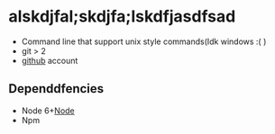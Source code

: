 # alskdjfal;skdjfa;lskdfjasdfsad

* Command line that support unix style commands(Idk windows :( )
* git > 2
* [github](https://github.com) account

## Dependdfencies
* Node 6+[Node](https://nodejs.org/en/download/package-manager/)
* Npm 
